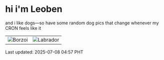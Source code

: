 # hi i'm Leoben

and i like dogs—so have some random dog pics that change whenever my CRON feels like it

|  |  |
|--------|----------|
| ![Borzoi](https://random-dog-vercel.vercel.app/api/random-borzoi?v=1751921839) | ![Labrador](https://random-dog-vercel.vercel.app/api/random-labrador?v=1751921839) |

Last updated: 2025-07-08 04:57 PHT
